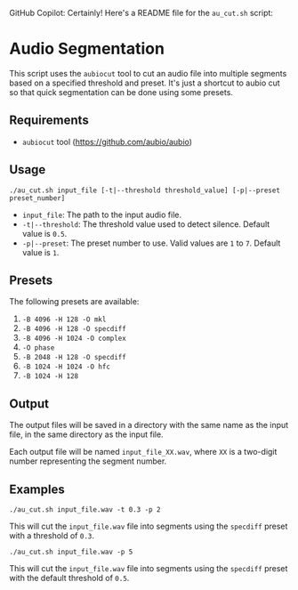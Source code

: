GitHub Copilot: Certainly! Here's a README file for the `au_cut.sh` script:

# Audio Segmentation

This script uses the `aubiocut` tool to cut an audio file into multiple segments based on a specified threshold and preset. It's just a shortcut to aubio cut so that quick segmentation can be done using some presets. 

## Requirements

- `aubiocut` tool (https://github.com/aubio/aubio)

## Usage

```shell
./au_cut.sh input_file [-t|--threshold threshold_value] [-p|--preset preset_number]
```

- `input_file`: The path to the input audio file.
- `-t|--threshold`: The threshold value used to detect silence. Default value is `0.5`.
- `-p|--preset`: The preset number to use. Valid values are `1` to `7`. Default value is `1`.

## Presets

The following presets are available:

1. `-B 4096 -H 128 -O mkl`
2. `-B 4096 -H 128 -O specdiff`
3. `-B 4096 -H 1024 -O complex`
4. `-O phase`
5. `-B 2048 -H 128 -O specdiff`
6. `-B 1024 -H 1024 -O hfc`
7. `-B 1024 -H 128`

## Output

The output files will be saved in a directory with the same name as the input file, in the same directory as the input file.

Each output file will be named `input_file_XX.wav`, where `XX` is a two-digit number representing the segment number.

## Examples

```shell
./au_cut.sh input_file.wav -t 0.3 -p 2
```

This will cut the `input_file.wav` file into segments using the `specdiff` preset with a threshold of `0.3`.

```shell
./au_cut.sh input_file.wav -p 5
```

This will cut the `input_file.wav` file into segments using the `specdiff` preset with the default threshold of `0.5`.

